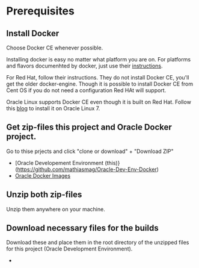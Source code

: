 # Prerequisites

## Install Docker

Choose Docker CE whenever possible.

Installing docker is easy no matter what platform you are on. For platforms and flavors documenhted by docker, just use their [instructions](https://docs.docker.com/install/).

For Red Hat, follow their instructions. They do not install Docker CE, you'll get the older docker-engine. Though it is possible to install Docker CE from Cent OS if you do not need a configuration Red HAt will support.

Oracle Linux supports Docker CE even though it is built on Red Hat. Follow this [blog](https://blogs.oracle.com/virtualization/install-docker-on-oracle-linux-7-v2) to install it on Oracle Linux 7.

## Get zip-files this project and Oracle Docker project.

Go to thise prjects and click "clone or download" + "Download ZIP"
- [Oracle Developement Environment (this)}(https://github.com/mathiasmag/Oracle-Dev-Env-Docker)
- [Oracle Docker Images](https://github.com/mathiasmag/Oracle-Dev-Env-Docker)

## Unzip both zip-files

Unzip them anywhere on your machine.

## Download necessary files for the builds

Download these and place them in the root directory of the unzipped files for this project (Oracle Development Environment).

-
